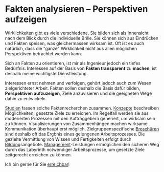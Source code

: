 # Fakten analysieren – Perspektiven aufzeigen

Wirklichkeiten gibt es viele verschiedene. Sie bilden sich als Innensicht nach dem Blick durch die individuelle Brille. Sie können sich aus Eindrücken und Fakten speisen, was gleichermassen wirksam ist. Oft ist es auch natürlich, dass die "ganze" Wirklichkeit nicht aus allen möglichen Perspektiven betrachtet werden kann.

Sich an Fakten zu orientieren, ist mir als Ingenieur jedoch ein tiefes Bedürfnis. Interessen auf der Basis von **Fakten transparent** zu **machen**, ist deshalb meine wichtigste Dienstleistung.

Interessen ernst nehmen und verfolgen, gehört jedoch auch zum Wesen zielgerichteter Arbeit. Fakten sollen deshalb die Basis dafür bilden, **Perspektiven aufzuzeigen**, Ziele anzuvisieren und die geeigneten Wege dahin zu entwickeln.

[Studien](studien) fassen solche Faktenrecherchen zusammen. [Konzepte](konzepte) beschreiben Möglichkeiten, gesetzte Ziele zu erreichen. Im Regelfall werden sie aus moderierten Prozessen mit den Auftraggebern generiert, um wirksam sein zu können. Visualisierungen von Zusammenhängen machen wirksame Kommunikation überhaupt erst möglich. Zielgruppenspezifische [Broschüren](broschueren) sind deshalb oft das Ergbnis eines gelungenen Arbeitsprozesses. Die gezielte Vermittlung von Wissen und Fertigkeiten erfolgt durch [Bildung](bildung)sangebote. [Management](management)-Leistungen ermöglichen den sicheren Weg durch das Labyrinth notwendiger Arbeitsprozesse, um gesetzte Ziele zeitgerecht erreichen zu können.

Ich bin gerne für Sie [erreichbar](../erreichbar)!

